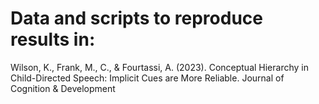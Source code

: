 # Data and scripts to reproduce results in:

Wilson, K., Frank, M., C., & Fourtassi, A. (2023).  Conceptual Hierarchy in Child-Directed Speech: Implicit Cues are More Reliable. Journal of Cognition & Development
